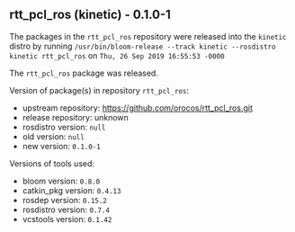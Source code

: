 ## rtt_pcl_ros (kinetic) - 0.1.0-1

The packages in the `rtt_pcl_ros` repository were released into the `kinetic` distro by running `/usr/bin/bloom-release --track kinetic --rosdistro kinetic rtt_pcl_ros` on `Thu, 26 Sep 2019 16:55:53 -0000`

The `rtt_pcl_ros` package was released.

Version of package(s) in repository `rtt_pcl_ros`:

- upstream repository: https://github.com/orocos/rtt_pcl_ros.git
- release repository: unknown
- rosdistro version: `null`
- old version: `null`
- new version: `0.1.0-1`

Versions of tools used:

- bloom version: `0.8.0`
- catkin_pkg version: `0.4.13`
- rosdep version: `0.15.2`
- rosdistro version: `0.7.4`
- vcstools version: `0.1.42`


